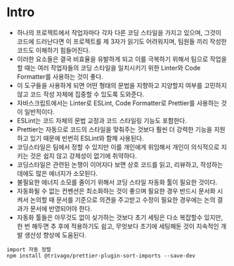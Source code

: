 # Intro

- 하나의 프로젝트에서 작업자마다 각자 다른 코딩 스타일을 가지고 있으며, 그것이 코드에 드러난다면 이 프로젝트를 제 3자가 읽기도 어려워지며, 팀원들 끼리 작성한 코드도 이해하기 힘들어진다.
- 이러한 요소들은 결국 비효율을 유발하게 되고 이를 극복하기 위해서 팀으로 작업을 할 때는 여러 작업자들의 코딩 스타일을 일치시키기 위한 Linter와 Code Formatter를 사용하는 것이 좋다.
- 이 도구들을 사용하게 되면 어떤 형태의 문법을 지향하고 지양할지 여부를 고민하지 않고 코드 작성 자체에 집중할 수 있도록 도와준다.
- 자바스크립트에서는 Linter로 ESLint, Code Formatter로 Prettier를 사용하는 것이 일반적이다.
- ESLint는 코드 자체의 문법 교정과 코드 스타일링 기능도 포함한다.
- Prettier는 자동으로 코드의 스타일을 맞춰주는 것보다 훨씬 더 강력한 기능을 지원하고 있기 때문에 빈번히 ESLint와 함께 사용된다.
- 코딩스타일은 팀에서 정할 수 있지만 이를 개인에게 위임해서 개인이 의식적으로 지키는 것은 쉽지 않고 강제성이 없기에 취약하다.
- 코딩스타일은 관련된 논쟁이 이어지다 보면 상호 코드를 읽고, 리뷰하고, 작성하는 데에도 많은 에너지가 소모된다.
- 불필요한 에너지 소모를 줄이기 위해서 코딩 스타일 자동화 툴이 필요한 것이다.
- 자동화될 수 없는 컨벤션은 최소화하는 것이 좋으며 필요한 경우 반드시 문서화 시켜서 논의할 때 문서를 기준으로 의견을 주고받고 수정이 필요한 경우에는 논의 결과가 문서에 반영되어야 한다.
- 자동화 툴들은 아무것도 없이 싲가하는 것보다 초기 세팅은 다소 복잡할수 있지만, 한 번 해두면 추 후에 적용하기도 쉽고, 무엇보다 초기에 세팅해둔 것이 지속적인 개발 생산성 향상에 도움된다.

`import 자동 정렬` <br/>
`npm install @trivago/prettier-plugin-sort-imports --save-dev`

